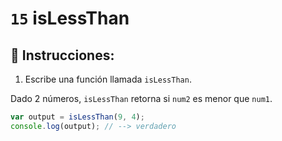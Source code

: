 # `15` isLessThan

## 📝 Instrucciones:

1. Escribe una función llamada `isLessThan`.

Dado 2 números, `isLessThan` retorna si `num2` es menor que `num1`.

```Javascript
var output = isLessThan(9, 4);
console.log(output); // --> verdadero
```